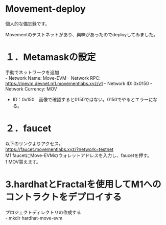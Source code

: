 # Movement-deploy

個人的な備忘録です。

Movementのテストネットがあり、興味があったのでdeployしてみました。

# １．Metamaskの設定
手動でネットワークを追加<br>
    - Network Name: Move-EVM
    - Network RPC: https://mevm.devnet.m1.movementlabs.xyz/v1
    - Network ID: 0x0150
    - Network Currency: MOV

- ID：0x150　画像で確認すると0150ではない。0150でやるとエラーになる。

# ２．faucet
以下のリンクよりアクセス。<br>
    <https://faucet.movementlabs.xyz/?network=testnet>
<br>M1 faucetにMove-EVMのウォレットアドレスを入力し、faucetを押す。<br>
1 MOV貰えます。

# 3.hardhatとFractalを使用してM1へのコントラクトをデプロイする
プロジェクトディレクトリの作成する<br>
    - mkdir hardhat-move-evm






